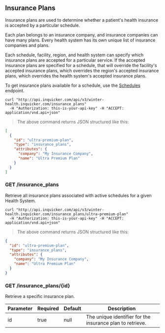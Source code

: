 ## Insurance Plans

Insurance plans are used to determine whether a patient's health insurance is accepted by a particular schedule.

Each plan belongs to an insurance company, and insurance companies can have many plans. Every health system has its own unique list of insurance companies and plans.

Each schedule, facility, region, and health system can specify which insurance plans are accepted for a particular service. If the accepted insurance plans are specified for a schedule, that will override the facility's accepted insurance plans, which overrides the region's accepted insurance plans, which overrides the health system's accepted insurance plans.

To get insurance plans available for a schedule, use the [Schedules](#schedules) endpoint.

```shell
curl "http://api.inquicker.com/api/v3/winter-health.inquicker.com/insurance_plans"
  -H "Authorization: this-is-your-api-key" -H "ACCEPT: application/vnd.api+json"
```

> The above command returns JSON structured like this:

```json
[
  {
    "id": "ultra-premium-plan",
    "type": "insurance_plans",
    "attributes": {
      "company": "My Insurance Company",
      "name": "Ultra Premium Plan"
    }
  }
]
```

### GET /insurance_plans

Retrieve all insurance plans associated with active schedules for a given Health System.

```shell
curl "http://api.inquicker.com/api/v3/winter-health.inquicker.com/insurance_plans/ultra-premium-plan"
  -H "Authorization: this-is-your-api-key" -H "ACCEPT: application/vnd.api+json"
```

> The above command returns JSON structured like this:

```json
{
  "id": "ultra-premium-plan",
  "type": "insurance_plans",
  "attributes": {
    "company": "My Insurance Company",
    "name": "Ultra Premium Plan"
  }
}
```

### GET /insurance_plans/{id}

Retrieve a specific insurance plan.

Parameter | Required | Default | Description
--------- | -------- | ------- | -----------
id | true | null | The unique identifier for the insurance plan to retrieve.
